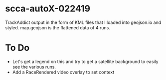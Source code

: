 # scca-autoX-022419
TrackAddict output in the form of KML files that I loaded into geojson.io and styled. map.geojson is the flattened data of 4 runs.
# To Do
- Let's get a legend on this and try to get a satellite background to easily see the various runs.
- Add a RaceRendered video overlay to set context
